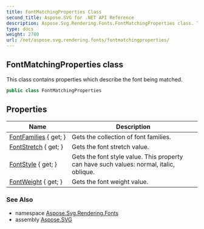```yaml
---
title: FontMatchingProperties Class
second_title: Aspose.SVG for .NET API Reference
description: Aspose.Svg.Rendering.Fonts.FontMatchingProperties class. This class contains properties which describe the font being matched
type: docs
weight: 2780
url: /net/aspose.svg.rendering.fonts/fontmatchingproperties/
---
```

## FontMatchingProperties class

This class contains properties which describe the font being matched.

```csharp
public class FontMatchingProperties
```

## Properties

| Name | Description |
| --- | --- |
| [FontFamilies](../../aspose.svg.rendering.fonts/fontmatchingproperties/fontfamilies/) { get; } | Gets the collection of font families. |
| [FontStretch](../../aspose.svg.rendering.fonts/fontmatchingproperties/fontstretch/) { get; } | Gets the font stretch value. |
| [FontStyle](../../aspose.svg.rendering.fonts/fontmatchingproperties/fontstyle/) { get; } | Gets the font style value. This property can have such values: normal, italic, oblique. |
| [FontWeight](../../aspose.svg.rendering.fonts/fontmatchingproperties/fontweight/) { get; } | Gets the font weight value. |

### See Also

* namespace [Aspose.Svg.Rendering.Fonts](../../aspose.svg.rendering.fonts/)
* assembly [Aspose.SVG](../../)
